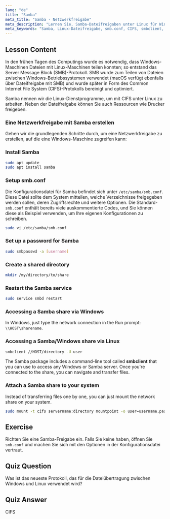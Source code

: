 ```yaml
---
lang: "de"
title: "Samba"
meta_title: "Samba - Netzwerkfreigabe"
meta_description: "Lernen Sie, Samba-Dateifreigaben unter Linux für Windows und macOS einzurichten. Dieser Anfängerleitfaden behandelt Installation, Konfiguration und den Zugriff auf Freigaben. Legen Sie los!"
meta_keywords: "Samba, Linux-Dateifreigabe, smb.conf, CIFS, smbclient, Linux-Tutorial, Anfängerleitfaden"
---
```


## Lesson Content

In den frühen Tagen des Computings wurde es notwendig, dass Windows-Maschinen Dateien mit Linux-Maschinen teilen konnten; so entstand das Server Message Block (SMB)-Protokoll. SMB wurde zum Teilen von Dateien zwischen Windows-Betriebssystemen verwendet (macOS verfügt ebenfalls über Dateifreigabe mit SMB) und wurde später in Form des Common Internet File System (CIFS)-Protokolls bereinigt und optimiert.

Samba nennen wir die Linux-Dienstprogramme, um mit CIFS unter Linux zu arbeiten. Neben der Dateifreigabe können Sie auch Ressourcen wie Drucker freigeben.

### Eine Netzwerkfreigabe mit Samba erstellen

Gehen wir die grundlegenden Schritte durch, um eine Netzwerkfreigabe zu erstellen, auf die eine Windows-Maschine zugreifen kann:

### Install Samba

```bash
sudo apt update
sudo apt install samba
```

### Setup smb.conf

Die Konfigurationsdatei für Samba befindet sich unter `/etc/samba/smb.conf`. Diese Datei sollte dem System mitteilen, welche Verzeichnisse freigegeben werden sollen, deren Zugriffsrechte und weitere Optionen. Die Standard-`smb.conf` enthält bereits viele auskommentierte Codes, und Sie können diese als Beispiel verwenden, um Ihre eigenen Konfigurationen zu schreiben.

```bash
sudo vi /etc/samba/smb.conf
```

### Set up a password for Samba

```bash
sudo smbpasswd -a [username]
```

### Create a shared directory

```bash
mkdir /my/directory/to/share
```

### Restart the Samba service

```bash
sudo service smbd restart
```

### Accessing a Samba share via Windows

In Windows, just type the network connection in the Run prompt: `\\HOST\sharename`.

### Accessing a Samba/Windows share via Linux

```bash
smbclient //HOST/directory -U user
```

The Samba package includes a command-line tool called **smbclient** that you can use to access any Windows or Samba server. Once you're connected to the share, you can navigate and transfer files.

### Attach a Samba share to your system

Instead of transferring files one by one, you can just mount the network share on your system.

```bash
sudo mount -t cifs servername:directory mountpoint -o user=username,pass=password
```

## Exercise

Richten Sie eine Samba-Freigabe ein. Falls Sie keine haben, öffnen Sie `smb.conf` und machen Sie sich mit den Optionen in der Konfigurationsdatei vertraut.

## Quiz Question

Was ist das neueste Protokoll, das für die Dateiübertragung zwischen Windows und Linux verwendet wird?

## Quiz Answer

CIFS
